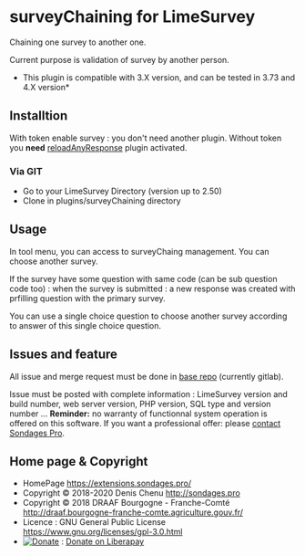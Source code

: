 # surveyChaining for LimeSurvey

Chaining one survey to another one.

Current purpose is validation of survey by another person.

* This plugin is compatible with 3.X version, and can be tested in 3.73 and 4.X version*

## Installtion

With token enable survey : you don't need another plugin. Without token you **need** [reloadAnyResponse](https://gitlab.com/SondagesPro/coreAndTools/reloadAnyResponse) plugin activated.

### Via GIT
- Go to your LimeSurvey Directory (version up to 2.50)
- Clone in plugins/surveyChaining directory

## Usage

In tool menu, you can access to surveyChaing management. You can choose another survey.

If the survey have some question with same code (can be sub question code too) : when the survey is submitted : a new response was created with prfilling question with the primary survey.

You can use a single choice question to choose another survey according to answer of this single choice question.

## Issues and feature

All issue and merge request must be done in [base repo](https://gitlab.com/SondagesPro/SurveyAccess/surveyChaining) (currently gitlab).

Issue must be posted with complete information : LimeSurvey version and build number, web server version, PHP version, SQL type and version number … 
**Reminder:** no warranty of functionnal system operation is offered on this software. If you want a professional offer: please [contact Sondages Pro](https://extensions.sondages.pro/about/contact.html).

## Home page & Copyright
- HomePage <https://extensions.sondages.pro/>
- Copyright © 2018-2020 Denis Chenu <http://sondages.pro>
- Copyright © 2018 DRAAF Bourgogne - Franche-Comté <http://draaf.bourgogne-franche-comte.agriculture.gouv.fr/>
- Licence : GNU General Public License <https://www.gnu.org/licenses/gpl-3.0.html>
- [![Donate](https://liberapay.com/assets/widgets/donate.svg)](https://liberapay.com/SondagesPro/) : [Donate on Liberapay](https://liberapay.com/SondagesPro/)
